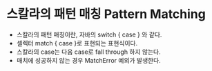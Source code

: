 # 스칼라의 패턴 매칭 Pattern Matching

* 스칼라의 패턴 매칭이란, 자바의 switch { case } 와 같다.
* 셀렉터 match { case }로 표현되는 표현식이다.
* 스칼라의 case는 다음 case로 fall through 하지 않는다.
* 매치에 성공하지 않는 경우 MatchError 예외가 발생한다.